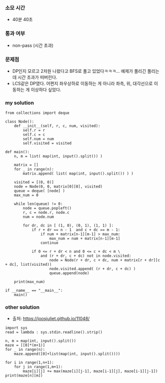 ### 소모 시간
- 40분 40초

### 통과 여부
- non-pass (시간 초과)

### 문제점
- DP인지 모르고 2차원 나왔다고 BFS로 풀고 있었다ㅋㅋㅋ... 예제가 풀리긴 풀리는데 시간 초과가 떠버린다.
- LCS같은 DP였다. 어쩐지 좌우상하로 이동하는 게 아니라 좌측, 위, 대각선으로 이동하는 게 이상하다 싶었다.

### my solution
```
from collections import deque

class Node():
    def __init__(self, r, c, num, visited):
        self.r = r
        self.c = c
        self.num = num
        self.visited = visited

def main():
    n, m = list( map(int, input().split()) )
    
    matrix = []
    for _ in range(n):
        matrix.append( list( map(int, input().split()) ) )

    visited = [(0, 0)]
    node = Node(0, 0, matrix[0][0], visited)  
    queue = deque( [node] )
    max_num = 0

    while len(queue) != 0:
        node = queue.popleft()
        r, c = node.r, node.c
        num = node.num

        for dr, dc in [ (1, 0), (0, 1), (1, 1) ]:
            if r + dr == n - 1  and c + dc == m - 1:
                if num + matrix[n-1][m-1] > max_num:
                    max_num = num + matrix[n-1][m-1]
                continue

            if 0 <= r + dr < n and 0 <= c + dc < m \
                and (r + dr, c + dc) not in node.visited:
                    node = Node(r + dr, c + dc, num + matrix[r + dr][c + dc], list(visited))
                    node.visited.append( (r + dr, c + dc) )
                    queue.append(node)

    print(max_num)

if __name__ == "__main__":
    main()
```

### other solution
- 출처: https://joosjuliet.github.io/11048/
```
import sys
read = lambda : sys.stdin.readline().strip()

n, m = map(int, input().split())
maze = [[0]*(m+1)]
for _ in range(n):
    maze.append([0]+list(map(int, input().split())))

for i in range(1,n+1):
    for j in range(1,m+1):
        maze[i][j] += max(maze[i][j-1], maze[i-1][j], maze[i-1][j-1])
print(maze[n][m])
```